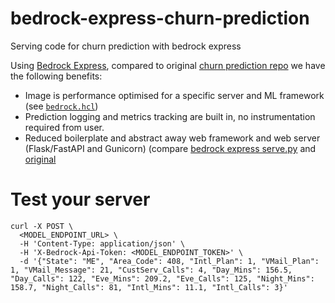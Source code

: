 # bedrock-express-churn-prediction
Serving code for churn prediction with bedrock express

Using [Bedrock Express](https://github.com/basisai/bedrock-express), compared to original [churn prediction repo](https://github.com/basisai/churn_prediction) we have the following benefits:

- Image is performance optimised for a specific server and ML framework (see [`bedrock.hcl`](https://github.com/basisai/bedrock-express-churn-prediction/blob/master/bedrock.hcl))
- Prediction logging and metrics tracking are built in, no instrumentation required from user.
- Reduced boilerplate and abstract away web framework and web server (Flask/FastAPI and Gunicorn) (compare [bedrock express serve.py](https://github.com/basisai/bedrock-express-churn-prediction/blob/master/serve.py) and [original](https://github.com/basisai/churn_prediction/blob/master/serve_http.py)

# Test your server
```
curl -X POST \
  <MODEL_ENDPOINT_URL> \
  -H 'Content-Type: application/json' \
  -H 'X-Bedrock-Api-Token: <MODEL_ENDPOINT_TOKEN>' \
  -d '{"State": "ME", "Area_Code": 408, "Intl_Plan": 1, "VMail_Plan": 1, "VMail_Message": 21, "CustServ_Calls": 4, "Day_Mins": 156.5, "Day_Calls": 122, "Eve_Mins": 209.2, "Eve_Calls": 125, "Night_Mins": 158.7, "Night_Calls": 81, "Intl_Mins": 11.1, "Intl_Calls": 3}'
```
